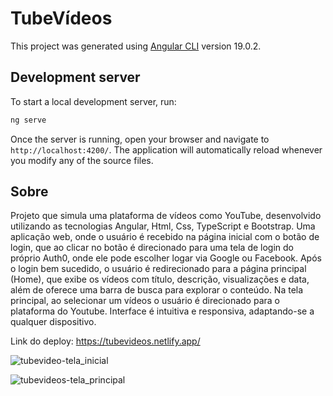 # TubeVídeos

This project was generated using [Angular CLI](https://github.com/angular/angular-cli) version 19.0.2.

## Development server

To start a local development server, run:

```bash
ng serve
```

Once the server is running, open your browser and navigate to `http://localhost:4200/`. The application will automatically reload whenever you modify any of the source files.


## Sobre

Projeto que simula uma plataforma de vídeos como YouTube, desenvolvido utilizando as tecnologias Angular, Html, Css, TypeScript e Bootstrap.
Uma aplicação web, onde o usuário é recebido na página inicial com o botão de login, que ao clicar no botão é direcionado para uma tela de login do próprio 
Auth0, onde ele pode escolher logar via Google ou Facebook. Após o login bem sucedido, o usuário é redirecionado para a página principal (Home), que exibe os vídeos com título, descrição, visualizações
e data, além de oferece uma barra de busca para explorar o conteúdo. Na tela principal, ao selecionar um vídeos o usuário é direcionado para o plataforma do Youtube. Interface é intuitiva e responsiva, adaptando-se a qualquer dispositivo.


Link do deploy: https://tubevideos.netlify.app/


![tubevideo-tela_inicial](https://github.com/user-attachments/assets/87e6b3bd-0a11-4d74-86fd-98e3e4a7c1ee)


![tubevideos-tela_principal](https://github.com/user-attachments/assets/df0784d9-3150-476b-a7e9-ec7fae0d5b84)
